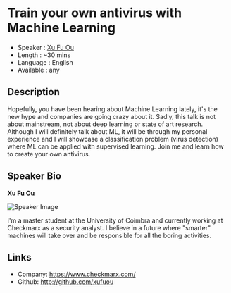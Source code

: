 Train your own antivirus with Machine Learning
========================

* Speaker   : [Xu Fu Ou](https://pixels.camp/xufuou)
* Length    : ~30 mins
* Language  : English
* Available : any

Description
-----------

Hopefully, you have been hearing about Machine Learning lately, it's the new hype and companies are going crazy about it. Sadly, this talk is not about mainstream, not about deep learning or state of art research. Although I will definitely talk about ML, it will be through my personal experience and I will showcase a classification problem (virus detection) where ML can be applied with supervised learning. Join me and learn how to create your own antivirus.  



Speaker Bio
-----------

**Xu Fu Ou**

![Speaker Image](https://avatars2.githubusercontent.com/u/9981653?v=4&u=d1692fb7e3336d3c34dc58cb19e0260a95cc63de&s=150)

I'm a master student at the University of Coimbra and currently working at Checkmarx as a security analyst. I believe in a future where "smarter" machines will take over and be responsible for all the boring activities.

Links
-----

* Company: https://www.checkmarx.com/
* Github: http://github.com/xufuou
